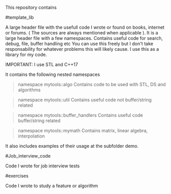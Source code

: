 
This repository contains


#template_lib

A large header file with the usefull code I wrote or found on books, internet or forums. ( The sources are always mentioned when applicable ). 
It is a large header file with a few namespaces. Contains useful code for search, debug, file, buffer handling etc
You can use this freely but I don't take responsability for whatever problems this will likely cause. I use this as a library for my code.

IMPORTANT:
I use STL and C++17

It contains the following nested namespaces
>namespace mytools::algo
Contains code to be used with STL, DS and algorithms

>namespace mytools::util
Contains useful code not buffer/string related

>namespace mytools::buffer_handlers
Contains useful code buffer/string related

>namespace mytools::mymath
Contains matrix, linear algebra, interpolation

It also includes examples of their usage at the subfolder demo.

#Job_interview_code

Code I wrote for job interview tests


#exercises

Code I wrote to study a feature or algorithm
